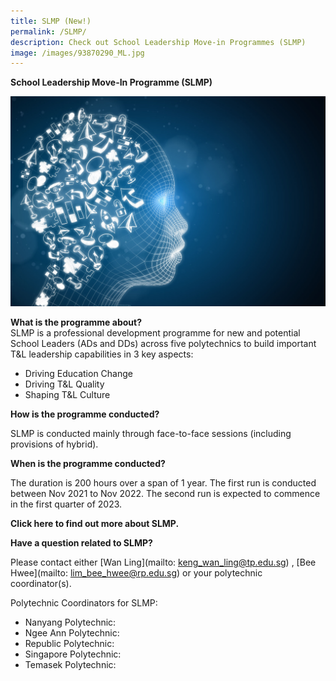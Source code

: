 ```yaml
---
title: SLMP (New!)
permalink: /SLMP/
description: Check out School Leadership Move-in Programmes (SLMP)
image: /images/93870290_ML.jpg
---
```

**School Leadership Move-In Programme (SLMP)**

![](/images/93870290_ML.jpg)

**What is the programme about?**
\
SLMP is a professional development programme for new and potential School Leaders (ADs and DDs) across five polytechnics to build important T&L leadership capabilities in 3 key aspects:
* Driving Education Change
* Driving T&L Quality
* Shaping T&L Culture

**How is the programme conducted?**

SLMP is conducted mainly through face-to-face sessions (including provisions of hybrid).

**When is the programme conducted?**

The duration is 200 hours over a span of 1 year. The first run is conducted between Nov 2021 to Nov 2022. The second run is expected to commence in the first quarter of 2023.

**Click here to find out more about SLMP.**

**Have a question related to SLMP?**

Please contact either [Wan Ling](mailto: keng_wan_ling@tp.edu.sg) , [Bee Hwee](mailto: lim_bee_hwee@rp.edu.sg) or your polytechnic coordinator(s).

Polytechnic Coordinators for SLMP:

* Nanyang Polytechnic: 
* Ngee Ann Polytechnic:
* Republic Polytechnic:
* Singapore Polytechnic:
* Temasek Polytechnic: